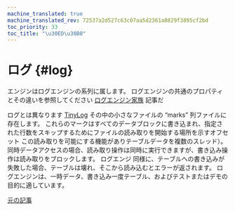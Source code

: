 ```yaml
---
machine_translated: true
machine_translated_rev: 72537a2d527c63c07aa5d2361a8829f3895cf2bd
toc_priority: 33
toc_title: "\u30ED\u30B0"
---
```


# ログ {#log}

エンジンはログエンジンの系列に属します。 ログエンジンの共通のプロパティとその違いを参照してください [ログエンジン家族](index.md) 記事だ

ログとは異なります [TinyLog](tinylog.md) その中の小さなファイルの “marks” 列ファイルに存在します。 これらのマークはすべてのデータブロックに書き込まれ、指定された行数をスキップするためにファイルの読み取りを開始する場所を示すオフセット この読み取りを可能にする機能がありテーブルデータを複数のスレッド）。
同時データアクセスの場合、読み取り操作は同時に実行できますが、書き込み操作は読み取りをブロックします。
ログエンジ 同様に、テーブルへの書き込みが失敗した場合、テーブルは壊れ、そこから読み込むとエラーが返されます。 ログエンジンは、一時データ、書き込み一度テーブル、およびテストまたはデモの目的に適しています。

[元の記事](https://clickhouse.com/docs/en/operations/table_engines/log/) <!--hide-->
